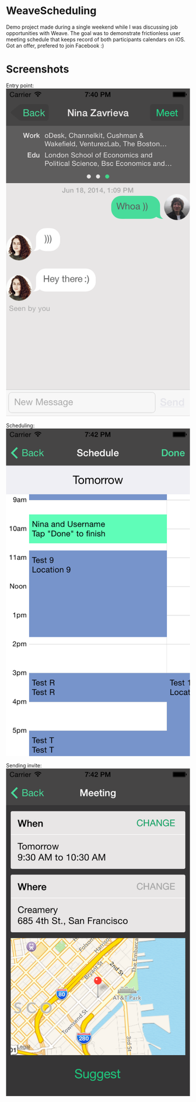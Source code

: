 WeaveScheduling
===============

Demo project made during a single weekend while I was discussing job opportunities with Weave. The goal was to demonstrate frictionless user meeting schedule that keeps record of both participants calendars on iOS. Got an offer, prefered to join Facebook :)

Screenshots
===============

Entry point:
![](/Screenshots/s1.png)

Scheduling:
![](/Screenshots/s2.png)

Sending invite:
![](/Screenshots/s3.png)